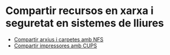# Compartir recursos en xarxa i seguretat en sistemes de lliures

* [Compartir arxius i carpetes amb NFS](uf3-compartir-arxius-linux-nfs.md)
* [Compartir impressores amb CUPS](uf3-compartir-impressores-cups.md)

